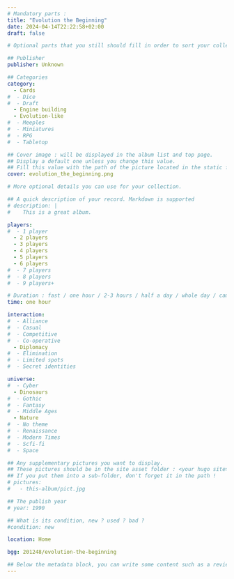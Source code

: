 ```yaml
---
# Mandatory parts :
title: "Evolution the Beginning"
date: 2024-04-14T22:22:58+02:00
draft: false

# Optional parts that you still should fill in order to sort your collection

## Publisher
publisher: Unknown

## Categories
category:
  - Cards
#  - Dice
#  - Draft
  - Engine building
  - Evolution-like
#  - Meeples
#  - Miniatures
#  - RPG
#  - Tabletop

## Cover image : will be displayed in the album list and top page.
## Display a default one unless you change this value.
## Fill this value with the path of the picture located in the static folder
cover: evolution_the_beginning.png

# More optional details you can use for your collection.

## A quick description of your record. Markdown is supported
# description: |
#    This is a great album.

players:
#  - 1 player
  - 2 players
  - 3 players
  - 4 players
  - 5 players
  - 6 players
#  - 7 players
#  - 8 players
#  - 9 players+

# Duration : fast / one hour / 2-3 hours / half a day / whole day / campaign
time: one hour

interaction:
#  - Alliance
#  - Casual
#  - Competitive
#  - Co-operative
  - Diplomacy
#  - Elimination
#  - Limited spots
#  - Secret identities

universe:
#  - Cyber
  - Dinosaurs
#  - Gothic
#  - Fantasy
#  - Middle Ages
  - Nature
#  - No theme
#  - Renaissance
#  - Modern Times
#  - Scfi-fi
#  - Space

## Any supplementary pictures you want to display.
## These pictures should be in the site asset folder : <your hugo site>/static
## If you put them into a sub-folder, don't forget it in the path !
# pictures:
#   - this-album/pict.jpg

## The publish year
# year: 1990

## What is its condition, new ? used ? bad ?
#condition: new

location: Home

bgg: 201248/evolution-the-beginning

## Below the metadata block, you can write some content such as a review or anything else you want. It'll be displayed in the album page.
---
```

